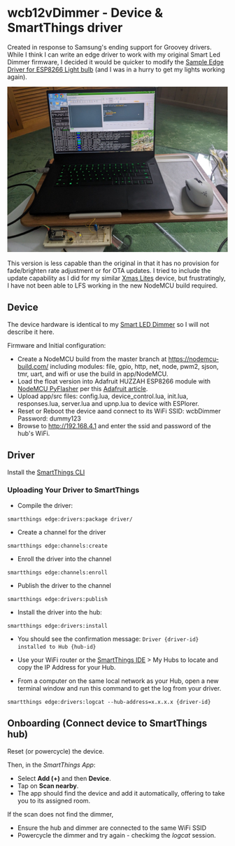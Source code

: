 # wcb12vDimmer - Device & SmartThings driver
Created in response to Samsung's  ending support for Groovey drivers. While I think I can write an edge driver to work with my original Smart Led Dimmer firmware, I decided it would be quicker to modify the [Sample Edge Driver for ESP8266 Light bulb](https://github.com/SmartThingsDevelopers/SampleDrivers/tree/main/lightbulb-lan-esp8266) (and I was in a hurry to get my lights working again).

![Development Setup](devSetup230804.jpg)

This version is less capable than the original in that it has no provision for fade/brighten rate adjustment or for OTA updates.  I tried to include the update capability as I did for my similar [Xmas Lites](https://kit-barnes.github.io/Kits_Project_Website/XmasLites/index.htm) device, but frustratingly, I have not been able to LFS working in the new NodeMCU build required.
## Device
The device hardware is identical to my [Smart LED Dimmer](https://kit-barnes.github.io/Kits_Project_Website/smartLEDdimmer/index.htm) so I will not describe it here.

Firmware and Initial configuration:
- Create a NodeMCU build from the master branch at https://nodemcu-build.com/ 
  including modules:  file, gpio, http, net, node, pwm2, sjson, tmr, uart, and wifi or use the build in app/NodeMCU.
- Load the float version into Adafruit HUZZAH ESP8266 module with [NodeMCU PyFlasher](https://github.com/marcelstoer/nodemcu-pyflasher) per this [Adafruit article](https://learn.adafruit.com/adafruit-huzzah-esp8266-breakout/using-nodemcu-lua).
- Upload app/src files: config.lua, device_control.lua, init.lua, responses.lua, server.lua and upnp.lua to device with ESPlorer.
- Reset or Reboot the device aand connect to its WiFi SSID: wcbDimmer Password: dummy123
- Browse to http://192.168.4.1 and enter the ssid and password of the hub's WiFi.

## Driver
Install the [SmartThings CLI](https://github.com/SmartThingsCommunity/smartthings-cli)

### Uploading Your Driver to SmartThings
- Compile the driver:

```
smartthings edge:drivers:package driver/
```

- Create a channel for the driver

```
smartthings edge:channels:create
```

- Enroll the driver into the channel

```
smartthings edge:channels:enroll
```

- Publish the driver to the channel

```
smartthings edge:drivers:publish
```

- Install the driver into the hub:

```
smartthings edge:drivers:install
```
- You should see the confirmation message: `Driver {driver-id} installed to Hub {hub-id}`

- Use your WiFi router or the [SmartThings IDE](https://account.smartthings.com/login) > My Hubs to locate and copy the IP Address for your Hub.

- From a computer on the same local network as your Hub, open a new terminal window and run this command to get the log from your driver.

```
smartthings edge:drivers:logcat --hub-address=x.x.x.x {driver-id}
```

## Onboarding (Connect device to SmartThings hub)
Reset (or powercycle) the device.

Then, in the _SmartThings App_:

   - Select **Add (+)** and then **Device**.
   - Tap on **Scan nearby**.
   - The app should find the device and add it automatically, offering to take you to its assigned room.

If the scan does not find the dimmer,
- Ensure the hub and dimmer are connected to the same WiFi SSID
- Powercycle the dimmer and try again -
checkimg the _logcat_ session.


